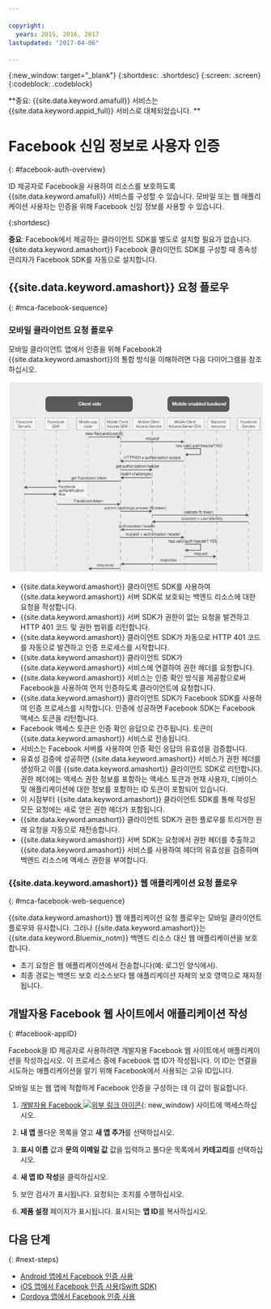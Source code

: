 ```yaml
---

copyright:
  years: 2015, 2016, 2017
lastupdated: "2017-04-06"

---
```

{:new_window: target="_blank"}
{:shortdesc: .shortdesc}
{:screen: .screen}
{:codeblock: .codeblock}

**중요: {{site.data.keyword.amafull}} 서비스는 {{site.data.keyword.appid_full}} 서비스로 대체되었습니다. **

# Facebook 신임 정보로 사용자 인증
{: #facebook-auth-overview}

ID 제공자로 Facebook을 사용하여 리소스를 보호하도록 {{site.data.keyword.amafull}} 서비스를 구성할 수 있습니다. 모바일 또는 웹 애플리케이션 사용자는 인증을 위해 Facebook 신임 정보를 사용할 수 있습니다.

{:shortdesc}

**중요**: Facebook에서 제공하는 클라이언트 SDK를 별도로 설치할 필요가 없습니다. {{site.data.keyword.amashort}} Facebook 클라이언트 SDK를 구성할 때 종속성 관리자가 Facebook SDK를 자동으로 설치합니다.

## {{site.data.keyword.amashort}} 요청 플로우
{: #mca-facebook-sequence}

### 모바일 클라이언트 요청 플로우

모바일 클라이언트 앱에서 인증을 위해 Facebook과 {{site.data.keyword.amashort}}의 통합 방식을 이해하려면 다음 다이어그램을 참조하십시오.

![모바일 클라이언트 요청 플로우 다이어그램](images/mca-sequence-facebook.jpg)

* {{site.data.keyword.amashort}} 클라이언트 SDK를 사용하여 {{site.data.keyword.amashort}} 서버 SDK로 보호되는 백엔드 리소스에 대한 요청을 작성합니다. 
* {{site.data.keyword.amashort}} 서버 SDK가 권한이 없는 요청을 발견하고 HTTP 401 코드 및 권한 범위를 리턴합니다.
* {{site.data.keyword.amashort}} 클라이언트 SDK가 자동으로 HTTP 401 코드를 자동으로 발견하고 인증 프로세스를 시작합니다.
* {{site.data.keyword.amashort}} 클라이언트 SDK가 {{site.data.keyword.amashort}} 서비스에 연결하여 권한 헤더를 요청합니다. 
* {{site.data.keyword.amashort}} 서비스는 인증 확인 방식을 제공함으로써 Facebook을 사용하여 먼저 인증하도록 클라이언트에 요청합니다. 
* {{site.data.keyword.amashort}} 클라이언트 SDK가 Facebook SDK를 사용하여 인증 프로세스를 시작합니다. 인증에 성공하면 Facebook SDK는 Facebook 액세스 토큰을 리턴합니다. 
* Facebook 액세스 토큰은 인증 확인 응답으로 간주됩니다. 토큰이 {{site.data.keyword.amashort}} 서비스로 전송됩니다. 
* 서비스는 Facebook 서버를 사용하여 인증 확인 응답의 유효성을 검증합니다. 
* 유효성 검증에 성공하면 {{site.data.keyword.amashort}} 서비스가 권한 헤더를 생성하고 이를 {{site.data.keyword.amashort}} 클라이언트 SDK로 리턴합니다. 권한 헤더에는 액세스 권한 정보를 포함하는 액세스 토큰과 현재 사용자, 디바이스 및 애플리케이션에 대한 정보를 포함하는 ID 토큰이 포함되어 있습니다. 
* 이 시점부터 {{site.data.keyword.amashort}} 클라이언트 SDK를 통해 작성된 모든 요청에는 새로 얻은 권한 헤더가 포함됩니다.
* {{site.data.keyword.amashort}} 클라이언트 SDK가 권한 플로우를 트리거한 원래 요청을 자동으로 재전송합니다.
* {{site.data.keyword.amashort}} 서버 SDK는 요청에서 권한 헤더를 추출하고 {{site.data.keyword.amashort}} 서비스를 사용하여 헤더의 유효성을 검증하며 백엔드 리소스에 액세스 권한을 부여합니다. 

### {{site.data.keyword.amashort}} 웹 애플리케이션 요청 플로우
{: #mca-facebook-web-sequence}

{{site.data.keyword.amashort}} 웹 애플리케이션 요청 플로우는 모바일 클라이언트 플로우와 유사합니다. 그러나 {{site.data.keyword.amashort}}는 {{site.data.keyword.Bluemix_notm}} 백엔드 리소스 대신 웹 애플리케이션을 보호합니다. 

  * 초기 요청은 웹 애플리케이션에서 전송합니다(예: 로그인 양식에서).
  * 최종 경로는 백엔드 보호 리소스보다 웹 애플리케이션 자체의 보호 영역으로 재지정됩니다.


## 개발자용 Facebook 웹 사이트에서 애플리케이션 작성
{: #facebook-appID}

Facebook을 ID 제공자로 사용하려면 개발자용 Facebook 웹 사이트에서 애플리케이션을 작성하십시오. 이 프로세스 중에 Facebook 앱 ID가 작성됩니다. 이 ID는 연결을 시도하는 애플리케이션을 알기 위해 Facebook에서 사용되는 고유 ID입니다. 

모바일 또는 웹 앱에 적합하게 Facebook 인증을 구성하는 데 이 값이 필요합니다. 

1. [개발자용 Facebook ![외부 링크 아이콘](../../icons/launch-glyph.svg "외부 링크 아이콘")](https://developers.facebook.com){: new_window} 사이트에 액세스하십시오. 

1. **내 앱** 풀다운 목록을 열고 **새 앱 추가**를 선택하십시오. 

1. **표시 이름** 값과 **문의 이메일 값** 값을 입력하고 풀다운 목록에서 **카테고리**를 선택하십시오. 

1. **새 앱 ID 작성**을 클릭하십시오. 

1. 보안 검사가 표시됩니다. 요청되는 조치를 수행하십시오. 

1. **제품 설정** 페이지가 표시됩니다. 표시되는 **앱 ID**를 복사하십시오. 

## 다음 단계
{: #next-steps}

* [Android 앱에서 Facebook 인증 사용](facebook-auth-android.html)
* [iOS 앱에서 Facebook 인증 사용(Swift SDK)](facebook-auth-ios-swift-sdk.html)
* [Cordova 앱에서 Facebook 인증 사용](facebook-auth-cordova.html)
